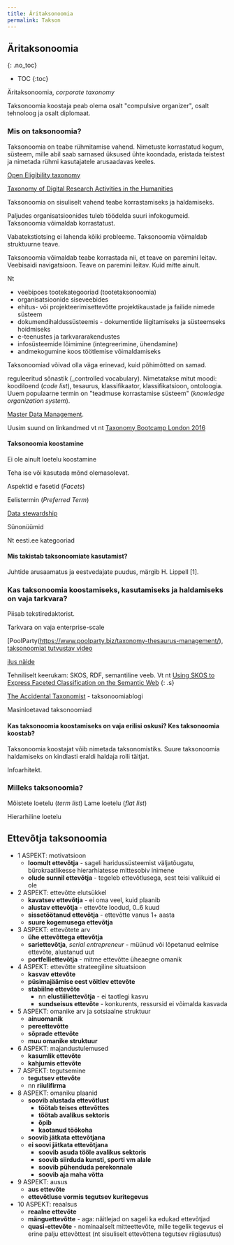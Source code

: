 ```yaml
---
title: Äritaksonoomia
permalink: Takson
---
```


## Äritaksonoomia
{: .no_toc}

- TOC
{:toc} 

Äritaksonoomia, _corporate taxonomy_ 

Taksonoomia koostaja peab olema osalt "compulsive organizer", osalt tehnoloog ja osalt diplomaat.

### Mis on taksonoomia?

Taksonoomia on teabe rühmitamise vahend. Nimetuste korrastatud kogum, süsteem, mille abil saab sarnased üksused ühte koondada, eristada teistest ja nimetada rühmi kasutajatele arusaadavas keeles.

[Open Eligibility taxonomy](http://about.auntbertha.com/openeligibility)

[Taxonomy of Digital Research Activities in the Humanities](https://github.com/dhtaxonomy/TaDiRAH)

Taksonoomia on sisuliselt vahend teabe korrastamiseks ja haldamiseks.

Paljudes organisatsioonides tuleb töödelda suuri infokogumeid. Taksonoomia võimaldab korrastatust. 

Vabatekstiotsing ei lahenda kõiki probleeme. Taksonoomia võimaldab struktuurne teave.

Taksonoomia võimaldab teabe korrastada nii, et teave on paremini leitav. Veebisaidi navigatsioon. Teave on paremini leitav. Kuid mitte ainult.

Nt

- veebipoes tootekategooriad (tootetaksonoomia)
- organisatsioonide siseveebides
- ehitus- või projekteerimisettevõtte projektikaustade ja failide nimede süsteem
- dokumendihaldussüsteemis - dokumentide liigitamiseks ja süsteemseks hoidmiseks
- e-teenustes ja tarkvararakendustes
- infosüsteemide lõimimine (integreerimine, ühendamine)
- andmekogumine koos töötlemise võimaldamiseks

Taksonoomiad võivad olla väga erinevad, kuid põhimõtted on samad.

reguleeritud sõnastik (_controlled vocabulary). Nimetatakse mitut moodi: koodiloend (_code list_), tesaurus, klassifikaator, klassifikatsioon, ontoloogia. Uuem populaarne termin on "teadmuse korrastamise süsteem" (_knowledge organization system_).

[Master Data Management](http://www.earley.com/blog/why-taxonomy-critical-master-data-management-mdm).

Uusim suund on linkandmed vt nt [Taxonomy Bootcamp London 2016](http://www.taxonomybootcamp.com/London/2016/)

#### Taksonoomia koostamine

Ei ole ainult loetelu koostamine

Teha ise või kasutada mõnd olemasolevat.

Aspektid e fasetid (_Facets_)

Eelistermin (_Preferred Term_)

[Data stewardship](http://insights.wired.com/profiles/blogs/data-stewardship-is-everybody-s-business-5-best-practices-for#axzz4Vh6iYU1s)

Sünonüümid

Nt eesti.ee kategooriad

#### Mis takistab taksonoomiate kasutamist?

Juhtide arusaamatus ja eestvedajate puudus, märgib H. Lippell [1].

### Kas taksonoomia koostamiseks, kasutamiseks ja haldamiseks on vaja tarkvara?

Piisab tekstiredaktorist.

Tarkvara on vaja enterprise-scale

[PoolParty(https://www.poolparty.biz/taxonomy-thesaurus-management/), [taksonoomiat tutvustav video](https://www.youtube.com/watch?v=6VI0QAzz6LM)

[ilus näide](http://integrator.poolparty.biz/sparqlingCocktails/cocktails)

Tehniliselt keerukam: SKOS, RDF, semantiline veeb. Vt nt [Using SKOS to Express Faceted Classification on the Semantic Web](http://www.webpages.uidaho.edu/~mbolin/putkey.htm)
{: .s}

[The Accidental Taxonomist](http://accidental-taxonomist.blogspot.com.ee/2016/11/popular-topics-in-taxonomies.html) - taksonoomiablogi

Masinloetavad taksonoomiad

#### Kas taksonoomia koostamiseks on vaja erilisi oskusi? Kes taksonoomia koostab?

Taksonoomia koostajat võib nimetada taksonomistiks. Suure taksonoomia haldamiseks on kindlasti eraldi haldaja rolli täitjat.

Infoarhitekt.

### Milleks taksonoomia?

Mõistete loetelu (_term list_)
Lame loetelu (_flat list_)

Hierarhiline loetelu

## Ettevõtja taksonoomia

- 1 ASPEKT: motivatsioon
  - __loomult ettevõtja__ - sageli haridussüsteemist väljatõugatu, bürokraatlikesse hierarhiatesse mittesobiv inimene
  - __olude sunnil ettevõtja__ - tegeleb ettevõtlusega, sest teisi valikuid ei ole
- 2 ASPEKT: ettevõtte elutsükkel
  - __kavatsev ettevõtja__ - ei oma veel, kuid plaanib
  - __alustav ettevõtja__ - ettevõte loodud, 0..6 kuud
  - __sissetöötanud ettevõtja__ - ettevõtte vanus 1+ aasta
  - __suure kogemusega ettevõtja__
- 3 ASPEKT: ettevõtete arv
  - __ühe ettevõttega ettevõtja__
  - __sariettevõtja__, _serial entrepreneur_ - müünud või lõpetanud eelmise ettevõte, alustanud uut
  - __portfelliettevõtja__ - mitme ettevõtte üheaegne omanik
- 4 ASPEKT: ettevõtte strateegiline situatsioon
  - __kasvav ettevõte__
  - __püsimajäämise eest võitlev ettevõte__
  - __stabiilne ettevõte__
    - nn __elustiiliettevõtja__ - ei taotlegi kasvu
    - __sundseisus ettevõte__ - konkurents, ressursid ei võimalda kasvada
- 5 ASPEKT: omanike arv ja sotsiaalne struktuur
  - __ainuomanik__
  - __pereettevõtte__
  - __sõprade ettevõte__
  - __muu omanike struktuur__
- 6 ASPEKT: majandustulemused
  - __kasumlik ettevõte__
  - __kahjumis ettevõte__
- 7 ASPEKT: tegutsemine
  - __tegutsev ettevõte__
  - nn __riiulifirma__
- 8 ASPEKT: omaniku plaanid
  - __soovib alustada ettevõtlust__
    - __töötab teises ettevõttes__
    - __töötab avalikus sektoris__
    - __õpib__
    - __kaotanud töökoha__
  - __soovib jätkata ettevõtjana__
  - __ei soovi jätkata ettevõtjana__
    - __soovib asuda tööle avalikus sektoris__
    - __soovib siirduda kunsti, sporti vm alale__
    - __soovib pühenduda perekonnale__
    - __soovib aja maha võtta__
- 9 ASPEKT: ausus
  - __aus ettevõte__
  - __ettevõtluse vormis tegutsev kuritegevus__
- 10 ASPEKT: reaalsus
  - __reaalne ettevõte__
  - __mänguettevõtte__ - aga: näitlejad on sageli ka edukad ettevõtjad
  - __quasi-ettevõte__ - nominaalselt mitteettevõte, mille tegelik tegevus ei erine palju ettevõttest (nt sisuliselt ettevõttena tegutsev riigiasutus)




